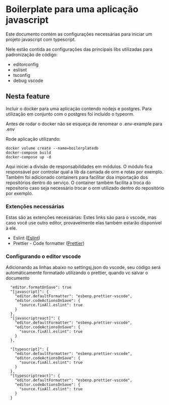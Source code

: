 # Boilerplate para uma aplicação javascript

Este documento contém as configurações necessárias para iniciar um projeto
javascript com typescript.

Nele estão contida as configurações das principais libs utilizadas para padronização de código:

- editorconfig
- eslisnt
- tsconfig
- debug vscode

## Nesta feature

Incluir o docker para uma aplicação contendo nodejs e postgres.
Para utilização em conjunto com o postgres foi incluído o typeorm.

Antes de rodar o docker não se esqueça de renomear o .env-example para .env

Rode aplicação utilizando:

```
docker volume create --name=boilerplatedb
docker-compose build
docker-compose up -d
```

Aqui iniciei a divisão de responsabilidades em módulos.
O módulo fica responsável por controlar qual a lib da camada de orm e rotas por exemplo.
Também foi adicionado containers para facilitar doa importação dos repositórios dentro do serviço.
O container também facilita a troca do repositorio caso seja necessário trocar o orm utilizado dentro do repositório por exemplo.

### Extenções necessárias

Estas são as extenções necessárias:
Estes links são para o vscode, mas caso você use outro editor, provavelmente elas também estarão disponível à ele.

- Eslint (<a href="https://marketplace.visualstudio.com/items?itemName=dbaeumer.vscode-eslint">Eslint</a>)
- Prettier - Code formatter (<a href="https://marketplace.visualstudio.com/items?itemName=esbenp.prettier-vscode">Prettier</a>)

### Configurando o editor vscode

Adicionando as linhas abaixo no settingsj.json do vscode, seu código
será automáticamente formatado utilizando o prettier, quando vc salvar o documento

```
  "editor.formatOnSave": true
  "[javascript]": {
    "editor.defaultFormatter": "esbenp.prettier-vscode",
    "editor.codeActionsOnSave": {
      "source.fixAll.eslint": true
    }
  },
  "[javascriptreact]": {
    "editor.defaultFormatter": "esbenp.prettier-vscode",
    "editor.codeActionsOnSave": {
      "source.fixAll.eslint": true
    }
  },

  "[typescript]": {
    "editor.defaultFormatter": "esbenp.prettier-vscode",
    "editor.codeActionsOnSave": {
      "source.fixAll.eslint": true
    }
  },
  "[typescriptreact]": {
    "editor.defaultFormatter": "esbenp.prettier-vscode",
    "editor.codeActionsOnSave": {
      "source.fixAll.eslint": true
    }
  }
```
